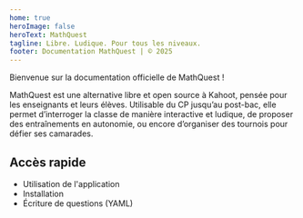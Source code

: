 ```yaml
---
home: true
heroImage: false
heroText: MathQuest
tagline: Libre. Ludique. Pour tous les niveaux.
footer: Documentation MathQuest | © 2025
---
```



Bienvenue sur la documentation officielle de MathQuest !

MathQuest est une alternative libre et open source à Kahoot, pensée pour les enseignants et leurs élèves. Utilisable du CP jusqu’au post-bac, elle permet d’interroger la classe de manière interactive et ludique, de proposer des entraînements en autonomie, ou encore d’organiser des tournois pour défier ses camarades.




## Accès rapide

- <RouterLink to="/utilisation/">Utilisation de l'application</RouterLink>
- <RouterLink to="/installation/">Installation</RouterLink>
- <RouterLink to="/questions-yaml/">Écriture de questions (YAML)</RouterLink>
